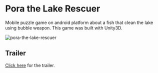 # Pora the Lake Rescuer

Mobile puzzle game on android platform about a fish that clean the lake using bubble weapon. This game was built with Unity3D.

![pora-the-lake-rescuer](http://longstim.github.io/img/portfolio/pora-the-lake-rescuer.jpg)

## Trailer
[Click here](https://www.youtube.com/watch?v=Z0dc_KTSej4&t=5s) for the trailer.
